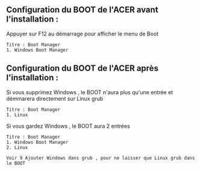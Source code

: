 ## Configuration du BOOT de l'ACER avant l'installation :

Appuyer sur F12 au démarrage pour afficher le menu de Boot

    Titre : Boot Manager
    1. Windows Boot Manager

## Configuration du BOOT de l'ACER après l'installation :

Si vous supprimez Windows , le BOOT n'aura plus qu'une entrée et démmarera directement sur Linux grub

    Titre : Boot Manager
	1. Linux

Si vous gardez Windows , le BOOT aura 2 entrées

    Titre : Boot Manager
    1. Windows Boot Manager
	2. Linux

    Voir 9 Ajouter Windows dans grub , pour ne laisser que Linux grub dans le BOOT
